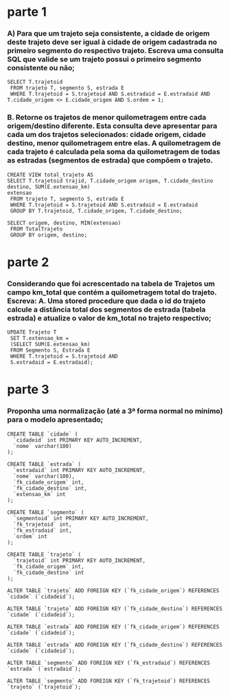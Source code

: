# parte 1
### A) Para que um trajeto seja consistente, a cidade de origem deste trajeto deve ser igual à cidade de origem cadastrada no primeiro segmento do respectivo trajeto. Escreva uma consulta SQL que valide se um trajeto possui o primeiro segmento consistente ou não;

```
SELECT T.trajetoid
 FROM trajeto T, segmento S, estrada E
 WHERE T.trajetoid = S.trajetoid AND S.estradaid = E.estradaid AND
T.cidade_origem <> E.cidade_origem AND S.ordem = 1;

```
### B. Retorne os trajetos de menor quilometragem entre cada origem/destino diferente. Esta consulta deve apresentar para cada um dos trajetos selecionados: cidade origem, cidade destino, menor quilometragem entre elas. A quilometragem de cada trajeto é calculada pela soma da quilometragem de todas as estradas (segmentos de estrada) que compõem o trajeto.
```
CREATE VIEW total_trajeto AS
SELECT T.trajetoid trajid, T.cidade_origem origem, T.cidade_destino destino, SUM(E.extensao_km)
extensao
 FROM trajeto T, segmento S, estrada E
 WHERE T.trajetoid = S.trajetoid AND S.estradaid = E.estradaid
 GROUP BY T.trajetoid, T.cidade_origem, T.cidade_destino;

SELECT origem, destino, MIN(extensao)
 FROM TotalTrajeto
 GROUP BY origem, destino;

```

# parte 2
### Considerando que foi acrescentado na tabela de Trajetos um campo km_total que contém a quilometragem total do trajeto. Escreva: A. Uma stored procedure que dada o id do trajeto calcule a distância total dos segmentos de estrada (tabela estrada) e atualize o valor de km_total no trajeto respectivo;

```
UPDATE Trajeto T
 SET T.extensao_km =
 (SELECT SUM(E.extensao_km)
 FROM Segmento S, Estrada E
 WHERE T.trajetoid = S.trajetoid AND
 S.estradaid = E.estradaid);

```

# parte 3

### Proponha uma normalização (até a 3ª forma normal no mínimo) para o modelo apresentado;
```
CREATE TABLE `cidade` (
  `cidadeid` int PRIMARY KEY AUTO_INCREMENT,
  `nome` varchar(100)
);

CREATE TABLE `estrada` (
  `estradaid` int PRIMARY KEY AUTO_INCREMENT,
  `nome` varchar(100),
  `fk_cidade_origem` int,
  `fk_cidade_destino` int,
  `extensao_km` int
);

CREATE TABLE `segmento` (
  `segmentoid` int PRIMARY KEY AUTO_INCREMENT,
  `fk_trajetoid` int,
  `fk_estradaid` int,
  `ordem` int
);

CREATE TABLE `trajeto` (
  `trajetoid` int PRIMARY KEY AUTO_INCREMENT,
  `fk_cidade_origem` int,
  `fk_cidade_destino` int
);

ALTER TABLE `trajeto` ADD FOREIGN KEY (`fk_cidade_origem`) REFERENCES `cidade` (`cidadeid`);

ALTER TABLE `trajeto` ADD FOREIGN KEY (`fk_cidade_destino`) REFERENCES `cidade` (`cidadeid`);

ALTER TABLE `estrada` ADD FOREIGN KEY (`fk_cidade_origem`) REFERENCES `cidade` (`cidadeid`);

ALTER TABLE `estrada` ADD FOREIGN KEY (`fk_cidade_destino`) REFERENCES `cidade` (`cidadeid`);

ALTER TABLE `segmento` ADD FOREIGN KEY (`fk_estradaid`) REFERENCES `estrada` (`estradaid`);

ALTER TABLE `segmento` ADD FOREIGN KEY (`fk_trajetoid`) REFERENCES `trajeto` (`trajetoid`);
```
